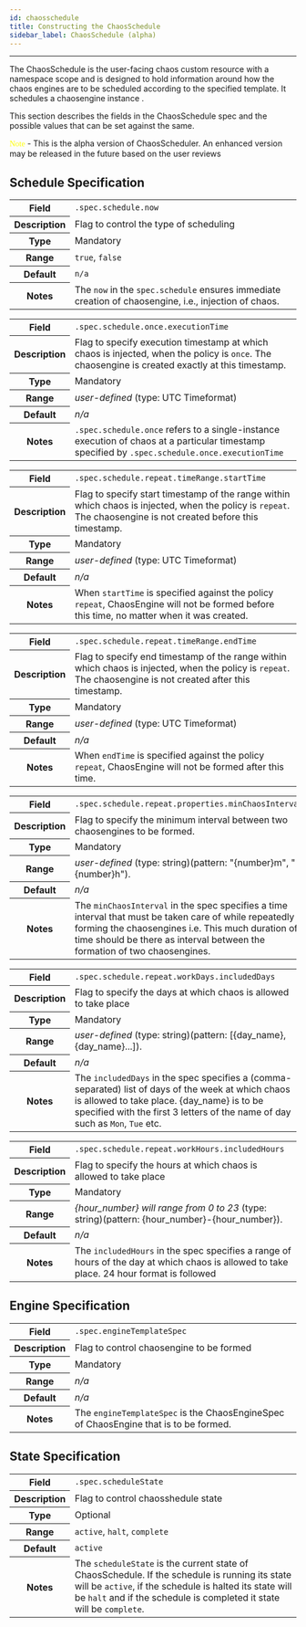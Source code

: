 ```yaml
---
id: chaosschedule 
title: Constructing the ChaosSchedule 
sidebar_label: ChaosSchedule (alpha)
---
```

------

The ChaosSchedule is the user-facing chaos custom resource with a namespace scope and is designed to hold information 
around how the chaos engines are to be scheduled according to the specified template. It schedules a chaosengine instance . 

This section describes the fields in the ChaosSchedule spec and the possible values that can be set against the same.

<font style="font-family:verdana;color:yellow">Note</font> - This is the alpha version of ChaosScheduler. An enhanced version may be released in the future based on the user reviews

## Schedule Specification

<table>
<tr>
  <th>Field</th>
  <td><code>.spec.schedule.now</code></td>
</tr>
<tr>
  <th>Description</th>
  <td>Flag to control the type of scheduling</td>
</tr>
<tr>
  <th>Type</th>
  <td>Mandatory</td>
</tr>
<tr>
  <th>Range</th>
  <td><code>true</code>, <code>false</code></td>
</tr>
<tr>
  <th>Default</th>
  <td><code>n/a</code></td>
</tr>
<tr>
  <th>Notes</th>
  <td>The <code>now</code> in the <code>spec.schedule</code> ensures immediate creation of chaosengine, i.e., injection of chaos.
</tr>
</table>

<table>
<tr>
  <th>Field</th>
  <td><code>.spec.schedule.once.executionTime</code></td>
</tr>
<tr>
  <th>Description</th>
  <td>Flag to specify execution timestamp at which chaos is injected, when the policy is <code>once</code>. The chaosengine is created exactly at this timestamp.</td>
</tr>
<tr>
  <th>Type</th>
  <td>Mandatory</td>
</tr>
<tr>
  <th>Range</th>
  <td><i>user-defined</i> (type: UTC Timeformat)</td>
</tr>
<tr>
  <th>Default</th>
  <td><i>n/a</i></td>
</tr>
<tr>
  <th>Notes</th>
  <td><code>.spec.schedule.once</code> refers to a single-instance execution of chaos at a particular timestamp specified by <code>.spec.schedule.once.executionTime</code></td>
</tr>
</table>

<table>
<tr>
  <th>Field</th>
  <td><code>.spec.schedule.repeat.timeRange.startTime</code></td>
</tr>
<tr>
  <th>Description</th>
  <td>Flag to specify start timestamp of the range within which chaos is injected, when the policy is <code>repeat</code>. The chaosengine is not created before this timestamp.</td>
</tr>
<tr>
  <th>Type</th>
  <td>Mandatory</td>
</tr>
<tr>
  <th>Range</th>
  <td><i>user-defined</i> (type: UTC Timeformat)</td>
</tr>
<tr>
  <th>Default</th>
  <td><i>n/a</i></td>
</tr>
<tr>
  <th>Notes</th>
  <td>When <code>startTime</code> is specified against the policy <code>repeat</code>, ChaosEngine will not be formed before this time, no matter when it was created.</td>
</tr>
</table>

<table>
<tr>
  <th>Field</th>
  <td><code>.spec.schedule.repeat.timeRange.endTime</code></td>
</tr>
<tr>
  <th>Description</th>
  <td>Flag to specify end timestamp of the range within which chaos is injected, when the policy is <code>repeat</code>. The chaosengine is not created after this timestamp.</td>
</tr>
<tr>
  <th>Type</th>
  <td>Mandatory</td>
</tr>
<tr>
  <th>Range</th>
  <td><i>user-defined</i> (type: UTC Timeformat)</td>
</tr>
<tr>
  <th>Default</th>
  <td><i>n/a</i></td>
</tr>
<tr>
  <th>Notes</th>
  <td>When <code>endTime</code> is specified against the policy <code>repeat</code>, ChaosEngine will not be formed after this time.</td>
</tr>
</table>

<table>
<tr>
  <th>Field</th>
  <td><code>.spec.schedule.repeat.properties.minChaosInterval</code></td>
</tr>
<tr>
  <th>Description</th>
  <td>Flag to specify the minimum interval between two chaosengines to be formed. </td>
</tr>
<tr>
  <th>Type</th>
  <td>Mandatory</td>
</tr>
<tr>
  <th>Range</th>
  <td><i>user-defined</i> (type: string)(pattern: "{number}m", "{number}h").</td>
</tr>
<tr>
  <th>Default</th>
  <td><i>n/a</i></td>
</tr>
<tr>
  <th>Notes</th>
  <td>The <code>minChaosInterval</code> in the spec specifies a time interval that must be taken care of while repeatedly forming the chaosengines i.e. This much duration of time should be there as interval between the formation of two chaosengines. </td>
</tr>
</table>

<table>
<tr>
  <th>Field</th>
  <td><code>.spec.schedule.repeat.workDays.includedDays</code></td>
</tr>
<tr>
  <th>Description</th>
  <td>Flag to specify the days at which chaos is allowed to take place</td>
</tr>
<tr>
  <th>Type</th>
  <td>Mandatory</td>
</tr>
<tr>
  <th>Range</th>
  <td><i>user-defined</i> (type: string)(pattern: [{day_name},{day_name}...]).</td>
</tr>
<tr>
  <th>Default</th>
  <td><i>n/a</i></td>
</tr>
<tr>
  <th>Notes</th>
  <td>The <code>includedDays</code> in the spec specifies a (comma-separated) list of days of the week at which chaos is allowed to take place. {day_name} is to be specified with the first 3 letters of the name of day such as <code>Mon</code>, <code>Tue</code> etc.</td>
</tr>
</table>

<table>
<tr>
  <th>Field</th>
  <td><code>.spec.schedule.repeat.workHours.includedHours</code></td>
</tr>
<tr>
  <th>Description</th>
  <td>Flag to specify the hours at which chaos is allowed to take place</td>
</tr>
<tr>
  <th>Type</th>
  <td>Mandatory</td>
</tr>
<tr>
  <th>Range</th>
  <td><i>{hour_number} will range from 0 to 23</i> (type: string)(pattern: {hour_number}-{hour_number}).</td>
</tr>
<tr>
  <th>Default</th>
  <td><i>n/a</i></td>
</tr>
<tr>
  <th>Notes</th>
  <td>The <code>includedHours</code> in the spec specifies a range of hours of the day at which chaos is allowed to take place. 24 hour format is followed
</tr>
</table>

## Engine Specification

<table>
<tr>
  <th>Field</th>
  <td><code>.spec.engineTemplateSpec</code></td>
</tr>
<tr>
  <th>Description</th>
  <td>Flag to control chaosengine to be formed </td>
</tr>
<tr>
  <th>Type</th>
  <td>Mandatory</td>
</tr>
<tr>
  <th>Range</th>
  <td><i>n/a</i></td>
</tr>
<tr>
  <th>Default</th>
  <td><i>n/a</i></td>
</tr>
<tr>
  <th>Notes</th>
  <td>The <code>engineTemplateSpec</code> is the ChaosEngineSpec of ChaosEngine that is to be formed.</td>
</tr>
</table>

## State Specification

<table>
<tr>
  <th>Field</th>
  <td><code>.spec.scheduleState</code></td>
</tr>
<tr>
  <th>Description</th>
  <td>Flag to control chaosshedule state </td>
</tr>
<tr>
  <th>Type</th>
  <td>Optional</td>
</tr>
<tr>
  <th>Range</th>
  <td><code>active</code>, <code>halt</code>, <code>complete</code></td>
</tr>
<tr>
  <th>Default</th>
  <td><code>active</code></td>
</tr>
<tr>
  <th>Notes</th>
  <td>The <code>scheduleState</code> is the current state of ChaosSchedule. If the schedule is running its state will be <code>active</code>, if the schedule is halted its state will be <code>halt</code> and if the schedule is completed it state will be <code>complete</code>.</td>
</tr>
</table>

